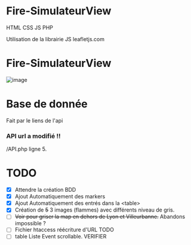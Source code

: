 # Fire-SimulateurView

HTML CSS JS PHP  

Utilisation de la librairie JS leafletjs.com  
# Fire-SimulateurView
![image](https://user-images.githubusercontent.com/66943979/145435658-a8f1f09b-c233-487f-a3b5-6abed953581e.png)


# Base de donnée
Fait par le liens de l'api
### API url a modifié !!
/API.php ligne 5.

# TODO 
- [x] Attendre la création BDD
- [x] Ajout Automatiquement des markers
- [x] Ajout Automatiquement des entrés dans la \<table>
- [x] Création de ~~5~~ 3 images (flammes) avec différents niveau de gris. 
- [ ] ~~Voir pour griser la map en dehors de Lyon et Villeurbanne.~~ Abandons  impossible ?
- [ ] Fichier htaccess réécriture d'URL TODO
- [ ] table Liste Event scrollable. VERIFIER
